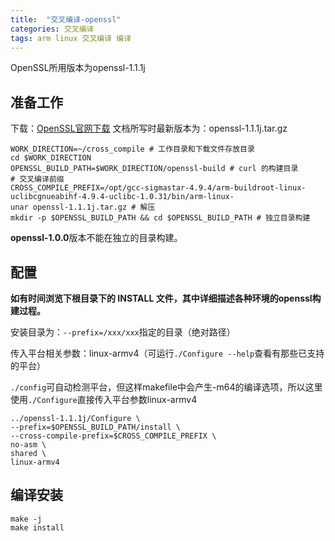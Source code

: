 ```yaml
---
title:  "交叉编译-openssl"
categories: 交叉编译
tags: arm linux 交叉编译 编译
---
```


OpenSSL所用版本为openssl-1.1.1j

## 准备工作

下载：[OpenSSL官网下载](https://www.openssl.org/source/) 文档所写时最新版本为：openssl-1.1.1j.tar.gz

```shell
WORK_DIRECTION=~/cross_compile # 工作目录和下载文件存放目录
cd $WORK_DIRECTION
OPENSSL_BUILD_PATH=$WORK_DIRECTION/openssl-build # curl 的构建目录
# 交叉编译前缀
CROSS_COMPILE_PREFIX=/opt/gcc-sigmastar-4.9.4/arm-buildroot-linux-uclibcgnueabihf-4.9.4-uclibc-1.0.31/bin/arm-linux-
unar openssl-1.1.1j.tar.gz # 解压
mkdir -p $OPENSSL_BUILD_PATH && cd $OPENSSL_BUILD_PATH # 独立目录构建
```

**openssl-1.0.0**版本不能在独立的目录构建。

## 配置

**如有时间浏览下根目录下的 INSTALL 文件，其中详细描述各种环境的openssl构建过程。**

安装目录为：`--prefix=/xxx/xxx`指定的目录（绝对路径）

传入平台相关参数：linux-armv4（可运行`./Configure --help`查看有那些已支持的平台）

`./config`可自动检测平台，但这样makefile中会产生-m64的编译选项，所以这里使用`./Configure`直接传入平台参数linux-armv4

```shell
../openssl-1.1.1j/Configure \
--prefix=$OPENSSL_BUILD_PATH/install \
--cross-compile-prefix=$CROSS_COMPILE_PREFIX \
no-asm \
shared \
linux-armv4
```

## 编译安装

```shell
make -j
make install
```
